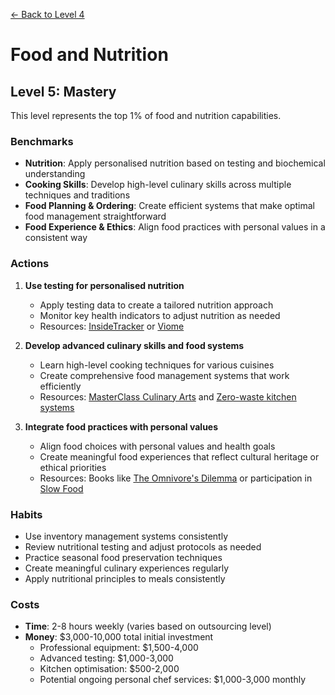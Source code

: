[← Back to Level 4](level-4)
# Food and Nutrition
## Level 5: Mastery

This level represents the top 1% of food and nutrition capabilities.

### Benchmarks
- **Nutrition**: Apply personalised nutrition based on testing and biochemical understanding
- **Cooking Skills**: Develop high-level culinary skills across multiple techniques and traditions
- **Food Planning & Ordering**: Create efficient systems that make optimal food management straightforward
- **Food Experience & Ethics**: Align food practices with personal values in a consistent way

### Actions
1. **Use testing for personalised nutrition**
   - Apply testing data to create a tailored nutrition approach
   - Monitor key health indicators to adjust nutrition as needed
   - Resources: [InsideTracker](https://www.insidetracker.com/) or [Viome](https://www.viome.com/)

2. **Develop advanced culinary skills and food systems**
   - Learn high-level cooking techniques for various cuisines
   - Create comprehensive food management systems that work efficiently
   - Resources: [MasterClass Culinary Arts](https://www.masterclass.com/categories/culinary-arts) and [Zero-waste kitchen systems](https://zerowastechef.com/category/zero-waste-kitchen/)

3. **Integrate food practices with personal values**
   - Align food choices with personal values and health goals
   - Create meaningful food experiences that reflect cultural heritage or ethical priorities
   - Resources: Books like [The Omnivore's Dilemma](https://michaelpollan.com/books/the-omnivores-dilemma/) or participation in [Slow Food](https://www.slowfood.com/)

### Habits
- Use inventory management systems consistently
- Review nutritional testing and adjust protocols as needed
- Practice seasonal food preservation techniques
- Create meaningful culinary experiences regularly
- Apply nutritional principles to meals consistently

### Costs
- **Time**: 2-8 hours weekly (varies based on outsourcing level)
- **Money**: $3,000-10,000 total initial investment
  - Professional equipment: $1,500-4,000
  - Advanced testing: $1,000-3,000
  - Kitchen optimisation: $500-2,000
  - Potential ongoing personal chef services: $1,000-3,000 monthly
